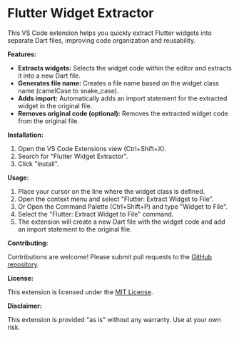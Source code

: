 # Flutter Widget Extractor

This VS Code extension helps you quickly extract Flutter widgets into separate Dart files, improving code organization and reusability.

**Features:**

* **Extracts widgets:** Selects the widget code within the editor and extracts it into a new Dart file.
* **Generates file name:** Creates a file name based on the widget class name (camelCase to snake_case).
* **Adds import:** Automatically adds an import statement for the extracted widget in the original file.
* **Removes original code (optional):** Removes the extracted widget code from the original file.

**Installation:**

1. Open the VS Code Extensions view (Ctrl+Shift+X).
2. Search for "Flutter Widget Extractor".
3. Click "Install".

**Usage:**

1. Place your cursor on the line where the widget class is defined.
2. Open the context menu and select "Flutter: Extract Widget to File".
3. Or Open the Command Palette (Ctrl+Shift+P) and type "Widget to File".
4. Select the "Flutter: Extract Widget to File" command.
5. The extension will create a new Dart file with the widget code and add an import statement to the original file.

**Contributing:**

Contributions are welcome! Please submit pull requests to the [GitHub repository](https://github.com/paulinofonsecas/paulinocode-flutter-widget-extractor).

**License:**

This extension is licensed under the [MIT License](https://docs.github.com/articles/licensing-a-repository).

**Disclaimer:**

This extension is provided "as is" without any warranty. Use at your own risk.